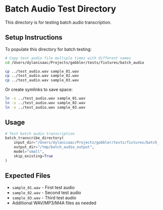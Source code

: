 # Batch Audio Test Directory

This directory is for testing batch audio transcription.

## Setup Instructions

To populate this directory for batch testing:

```bash
# Copy test audio file multiple times with different names
cd /Users/dylanisaac/Projects/gobbler/tests/fixtures/batch_audio

cp ../test_audio.wav sample_01.wav
cp ../test_audio.wav sample_02.wav
cp ../test_audio.wav sample_03.wav
```

Or create symlinks to save space:

```bash
ln -s ../test_audio.wav sample_01.wav
ln -s ../test_audio.wav sample_02.wav
ln -s ../test_audio.wav sample_03.wav
```

## Usage

```python
# Test batch audio transcription
batch_transcribe_directory(
    input_dir="/Users/dylanisaac/Projects/gobbler/tests/fixtures/batch_audio",
    output_dir="/tmp/batch_audio_output",
    model="small",
    skip_existing=True
)
```

## Expected Files

- `sample_01.wav` - First test audio
- `sample_02.wav` - Second test audio
- `sample_03.wav` - Third test audio
- Additional WAV/MP3/M4A files as needed
